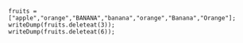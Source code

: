
```luceescript+trycf
fruits = ["apple","orange","BANANA","banana","orange","Banana","Orange"];
writeDump(fruits.deleteat(3));
writeDump(fruits.deleteat(6));
```